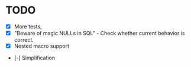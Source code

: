 # TODO
- [X] More tests,
- [X] "Beware of magic NULLs in SQL" - Check whether current behavior is correct.
- [X] Nested macro support
- [-] Simplification
